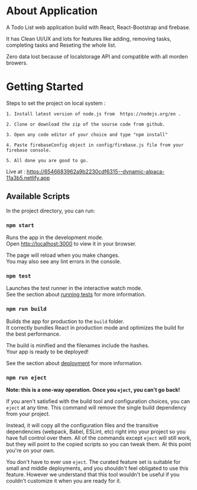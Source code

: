 
# About Application

A Todo List web application build with React, React-Bootstrap and firebase.

It has Clean UI/UX and lots for features llke adding, removing tasks, completing tasks and Reseting the whole list.

Zero data lost because of localstorage API and compatible with all morden browers.


# Getting Started 

Steps to set the project on local system :

    1. Install latest version of node.js from  https://nodejs.org/en .

    2. Clone or download the zip of the sourse code from github.

    3. Open any code editor of your choice and type "npm install"

    4. Paste firebaseConfig object in config/firebase.js file from your firebase console.

    5. All done you are good to go.

Live at : https://6546683962a9b2230cdf6315--dynamic-alpaca-11a3b5.netlify.app    

## Available Scripts

In the project directory, you can run:

### `npm start`

Runs the app in the development mode.\
Open [http://localhost:3000](http://localhost:3000) to view it in your browser.

The page will reload when you make changes.\
You may also see any lint errors in the console.

### `npm test`

Launches the test runner in the interactive watch mode.\
See the section about [running tests](https://facebook.github.io/create-react-app/docs/running-tests) for more information.

### `npm run build`

Builds the app for production to the `build` folder.\
It correctly bundles React in production mode and optimizes the build for the best performance.

The build is minified and the filenames include the hashes.\
Your app is ready to be deployed!

See the section about [deployment](https://facebook.github.io/create-react-app/docs/deployment) for more information.

### `npm run eject`

**Note: this is a one-way operation. Once you `eject`, you can't go back!**

If you aren't satisfied with the build tool and configuration choices, you can `eject` at any time. This command will remove the single build dependency from your project.

Instead, it will copy all the configuration files and the transitive dependencies (webpack, Babel, ESLint, etc) right into your project so you have full control over them. All of the commands except `eject` will still work, but they will point to the copied scripts so you can tweak them. At this point you're on your own.

You don't have to ever use `eject`. The curated feature set is suitable for small and middle deployments, and you shouldn't feel obligated to use this feature. However we understand that this tool wouldn't be useful if you couldn't customize it when you are ready for it.

